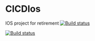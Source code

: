# CICDIos
IOS project for retirement
[![Build status](https://build.appcenter.ms/v0.1/apps/fd805147-bb71-4afa-bfb7-93674154a45e/branches/dev/badge)](https://appcenter.ms)

[![Build status](https://build.appcenter.ms/v0.1/apps/fd805147-bb71-4afa-bfb7-93674154a45e/branches/test/badge)](https://appcenter.ms)


